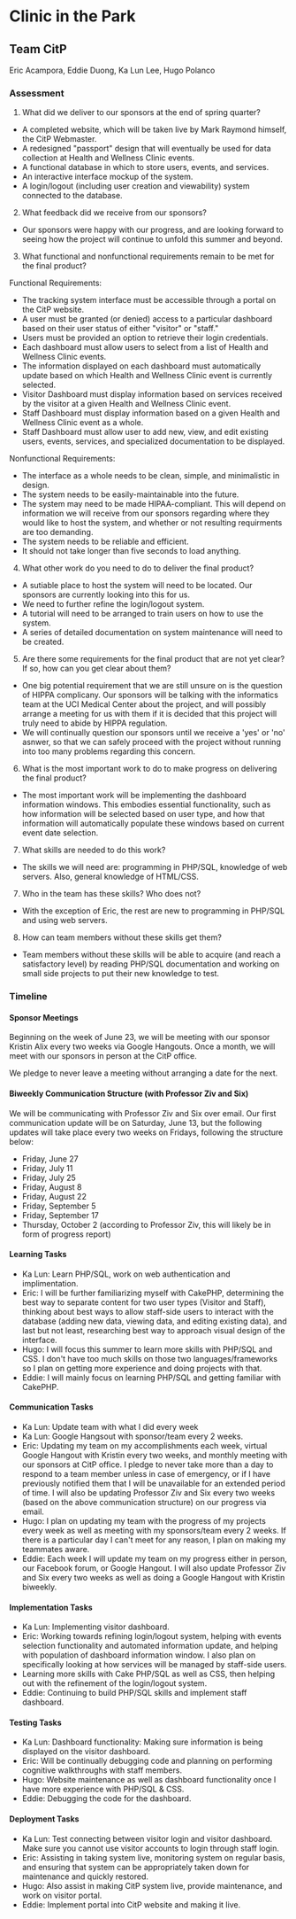 # Clinic in the Park
## Team CitP 

Eric Acampora, Eddie Duong, Ka Lun Lee, Hugo Polanco

### Assessment

1) What did we deliver to our sponsors at the end of spring quarter? 

+ A completed website, which will be taken live by Mark Raymond himself, the CitP Webmaster.
+ A redesigned "passport" design that will eventually be used for data collection at Health and Wellness Clinic events.
+ A functional database in which to store users, events, and services.
+ An interactive interface mockup of the system.
+ A login/logout (including user creation and viewability) system connected to the database. 

2) What feedback did we receive from our sponsors?

+ Our sponsors were happy with our progress, and are looking forward to seeing how the project will continue to unfold this summer and beyond.

3) What functional and nonfunctional requirements remain to be met for the final product?

Functional Requirements:
+ The tracking system interface must be accessible through a portal on the CitP website.
+ A user must be granted (or denied) access to a particular dashboard based on their user status of either "visitor" or "staff."
+ Users must be provided an option to retrieve their login credentials.
+ Each dashboard must allow users to select from a list of Health and Wellness Clinic events.
+ The information displayed on each dashboard must automatically update based on which Health and Wellness Clinic event is currently selected.
+ Visitor Dashboard must display information based on services received by the visitor at a given Health and Wellness Clinic event.
+ Staff Dashboard must display information based on a given Health and Wellness Clinic event as a whole.
+ Staff Dashboard must allow user to add new, view, and edit existing users, events, services, and specialized documentation to be displayed.

Nonfunctional Requirements:
+ The interface as a whole needs to be clean, simple, and minimalistic in design.
+ The system needs to be easily-maintainable into the future.
+ The system may need to be made HIPAA-compliant. This will depend on information we will receive from our sponsors regarding where they would like to host the system, and whether or not resulting requirments are too demanding.
+ The system needs to be reliable and efficient.
+ It should not take longer than five seconds to load anything.

4) What other work do you need to do to deliver the final product?
+ A sutiable place to host the system will need to be located. Our sponsors are currently looking into this for us.
+ We need to further refine the login/logout system. 
+ A tutorial will need to be arranged to train users on how to use the system. 
+ A series of detailed documentation on system maintenance will need to be created.


5) Are there some requirements for the final product that are not yet clear? If so, how can you get clear about them?
+ One big potential requirement that we are still unsure on is the question of HIPPA complicany. Our sponsors will be talking with the informatics team at the UCI Medical Center about the project, and will possibly arrange a meeting for us with them if it is decided that this project will truly need to abide by HIPPA regulation.
+ We will continually question our sponsors until we receive a 'yes' or 'no' asnwer, so that we can safely proceed with the project without running into too many problems regarding this concern.

6) What is the most important work to do to make progress on delivering the final product?
+ The most important work will be implementing the dashboard information windows. This embodies essential functionality, such as how information will be selected based on user type, and how that information will automatically populate these windows based on current event date selection.

7) What skills are needed to do this work?
+ The skills we will need are: programming in PHP/SQL, knowledge of web servers. Also, general knowledge of HTML/CSS.

7) Who in the team has these skills? Who does not?
+ With the exception of Eric, the rest are new to programming in PHP/SQL and using web servers.  

8) How can team members without these skills get them?
+ Team members without these skills will be able to acquire (and reach a satisfactory level) by reading PHP/SQL documentation and working on small side projects to put their new knowledge to test. 

### Timeline

#### Sponsor Meetings
Beginning on the week of June 23, we will be meeting with our sponsor Kristin Alix every two weeks via Google Hangouts. Once a month, we will meet with our sponsors in person at the CitP office.

We pledge to never leave a meeting without arranging a date for the next.

#### Biweekly Communication Structure (with Professor Ziv and Six)
We will be communicating with Professor Ziv and Six over email. Our first communication update will be on Saturday, June 13, but the following updates will take place every two weeks on Fridays, following the structure below:
+ Friday, June 27
+ Friday, July 11
+ Friday, July 25
+ Friday, August 8
+ Friday, August 22
+ Friday, September 5
+ Friday, September 17
+ Thursday, October 2 (according to Professor Ziv, this will likely be in form of progress report)

#### Learning Tasks
+ Ka Lun: Learn PHP/SQL, work on web authentication and implimentation. 
+ Eric: I will be further familiarizing myself with CakePHP, determining the best way to separate content for two user types (Visitor and Staff), thinking about best ways to allow staff-side users to interact with the database (adding new data, viewing data, and editing existing data), and last but not least, researching best way to approach visual design of the interface.
+ Hugo: I will focus this summer to learn more skills with PHP/SQL and CSS. I don't have too much skills on those two languages/frameworks so I plan on getting more experience and doing projects with that.
+ Eddie: I will mainly focus on learning PHP/SQL and getting familiar with CakePHP.

#### Communication Tasks
+ Ka Lun: Update team with what I did every week
+ Ka Lun: Google Hangsout with sponsor/team every 2 weeks.
+ Eric: Updating my team on my accomplishments each week, virtual Google Hangout with Kristin every two weeks, and monthly meeting with our sponsors at CitP office. I pledge to never take more than a day to respond to a team member unless in case of emergency, or if I have previously notified them that I will be unavailable for an extended period of time. I will also be updating Professor Ziv and Six every two weeks (based on the above communication structure) on our progress via email. 
+ Hugo: I plan on updating my team with the progress of my projects every week as well as meeting with my sponsors/team every 2 weeks. If there is a particular day I can't meet for any reason, I plan on making my teammates aware.
+ Eddie: Each week I will update my team on my progress either in person, our Facebook forum, or Google Hangout. I will also update Professor Ziv and Six every two weeks as well as doing a Google Hangout with Kristin biweekly. 

#### Implementation Tasks
+ Ka Lun: Implementing visitor dashboard.
+ Eric: Working towards refining login/logout system, helping with events selection functionality and automated information update, and helping with population of dashboard information window. I also plan on specifically looking at how services will be managed by staff-side users.
+ Learning more skills with Cake PHP/SQL as well as CSS, then helping out with the refinement of the login/logout system.
+ Eddie: Continuing to build PHP/SQL skills and implement staff dashboard.

#### Testing Tasks
+ Ka Lun: Dashboard functionality: Making sure information is being displayed on the visitor dashboard.
+ Eric: Will be continually debugging code and planning on performing cognitive walkthroughs with staff members. 
+ Hugo: Website maintenance as well as dashboard functionality once I have more experience with PHP/SQL & CSS.
+ Eddie: Debugging the code for the dashboard.

#### Deployment Tasks
+ Ka Lun: Test connecting between visitor login and visitor dashboard. Make sure you cannot use visitor accounts to login through staff login. 
+ Eric: Assisting in taking system live, monitoring system on regular basis, and ensuring that system can be appropriately taken down for maintenance and quickly restored. 
+ Hugo: Also assist in making CitP system live, provide maintenance, and work on visitor portal. 
+ Eddie: Implement portal into CitP website and making it live.
